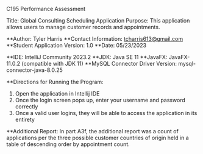 C195 Performance Assessment

Title: Global Consulting Scheduling Application
Purpose: This application allows users to manage customer records and appointments.

**Author: Tyler Harris
**Contact Information: tcharris613@gmail.com
**Student Application Version: 1.0
**Date: 05/23/2023

**IDE: IntelliJ Community 2023.2
**JDK: Java SE 11
**JavaFX: JavaFX-11.0.2 (compatible with JDK 11)
**MySQL Connector Driver Version: mysql-connector-java-8.0.25

**Directions for Running the Program:
1. Open the application in Intellij IDE
2. Once the login screen pops up, enter your username and password correctly
3. Once a valid user logins, they will be able to access the application in its entirety

**Additional Report:
In part A3f, the additional report was a count of applications per the three possible customer countries of origin held in a table of descending order by appointment count.



